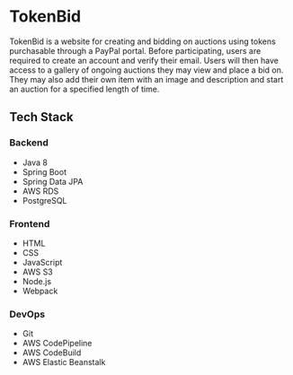 # TokenBid

TokenBid is a website for creating and bidding on auctions using tokens purchasable through a PayPal portal. Before participating, users are required to create an account and verify their email. Users will then have access to a gallery of ongoing auctions they may view and place a bid on. They may also add their own item with an image and description and start an auction for a specified length of time.

## Tech Stack

### Backend

- Java 8
- Spring Boot
- Spring Data JPA
- AWS RDS
- PostgreSQL

### Frontend

- HTML
- CSS
- JavaScript
- AWS S3
- Node.js
- Webpack

### DevOps

- Git
- AWS CodePipeline
- AWS CodeBuild
- AWS Elastic Beanstalk
